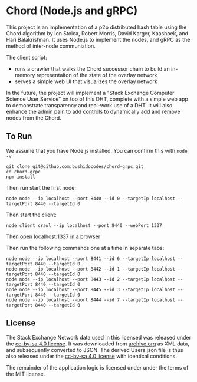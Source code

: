 # Chord (Node.js and gRPC)

This project is an implementation of a p2p distributed hash table using the Chord algorithm by Ion Stoica, Robert Morris, David Karger, Kaashoek, and Hari Balakrishnan. It uses Node.js to implement the nodes, and gRPC as the method of inter-node communiation.

The client script:

- runs a crawler that walks the Chord successor chain to build an in-memory representaiton of the state of the overlay network
- serves a simple web UI that visualizes the overlay network

In the future, the project will implement a "Stack Exchange Computer Science User Service" on top of this DHT, complete with a simple web app to demonstrate transparency and real-work use of a DHT. It will also enhance the admin pain to add controls to dynamically add and remove nodes from the Chord.

## To Run

We assume that you have Node.js installed. You can confirm this with `node -v`

```
git clone git@github.com:bushidocodes/chord-grpc.git
cd chord-grpc
npm install
```

Then run start the first node:

```
node node --ip localhost --port 8440 --id 0 --targetIp localhost --targetPort 8440 --targetId 0
```

Then start the client:

```
node client crawl --ip localhost --port 8440 --webPort 1337
```

Then open localhost:1337 in a browser

Then run the following commands one at a time in separate tabs:

```
node node --ip localhost --port 8441 --id 6 --targetIp localhost --targetPort 8440 --targetId 0
node node --ip localhost --port 8442 --id 1 --targetIp localhost --targetPort 8440 --targetId 0
node node --ip localhost --port 8443 --id 2 --targetIp localhost --targetPort 8440 --targetId 0
node node --ip localhost --port 8445 --id 3 --targetIp localhost --targetPort 8440 --targetId 0
node node --ip localhost --port 8444 --id 7 --targetIp localhost --targetPort 8440 --targetId 0
```

## License

The Stack Exchange Network data used in this licensed was released under the [cc-by-sa 4.0 license](https://creativecommons.org/licenses/by-sa/4.0/). It was downloaded from [archive.org](https://archive.org/details/stackexchange) as XML data, and subsequently converted to JSON. The derived Users.json file is thus also released under the [cc-by-sa 4.0 license](https://creativecommons.org/licenses/by-sa/4.0/) with identical conditions.

The remainder of the application logic is licensed under under the terms of the MIT license.
